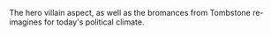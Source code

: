 The hero villain aspect, as well as the bromances from Tombstone re-imagines for today's political climate.